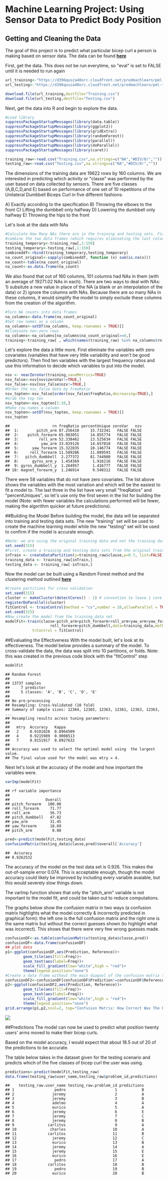 # Machine Learning Project: Using Sensor Data to Predict Body Position

## Getting and Cleaning the Data
The goal of this project is to predict what particular bicep curl a person is making based on sensor data. The data can be found __[here](http://groupware.les.inf.puc-rio.br/har)__

First, get the data. This does not be run everytime, so "eval" is set to FALSE until it is needed to run again


```r
url_training<-"https://d396qusza40orc.cloudfront.net/predmachlearn/pml-training.csv"
url_testing<-"https://d396qusza40orc.cloudfront.net/predmachlearn/pml-testing.csv"

download.file(url_training,destfile="Training.csv")
download.file(url_testing,destfile="Testing.csv")
```

Next, get the data into R and begin to explore the data. 


```r
#Load library
suppressPackageStartupMessages(library(data.table))
suppressPackageStartupMessages(library(ggplot2))
suppressPackageStartupMessages(library(gridExtra))
suppressPackageStartupMessages(library(randomForest))
suppressPackageStartupMessages(library(parallel))
suppressPackageStartupMessages(library(doParallel))
suppressPackageStartupMessages(library(caret))

training_raw<-read.csv("Training.csv",na.strings=c("NA","#DIV/0!",""))
testing_raw<-read.csv("Testing.csv",na.strings=c("NA","#DIV/0!",""))
```

The dimensions of the training data are 19622 rows by 160 columns. We are interested in predicting which activity or "classe" was performed by the user based on data collected by sensors. There are five classes (A,B,C,D,and E) based on performance of one set of 10 repetitions of the Unilateral Dumbbell Biceps Curl in five different fashions:

A) Exactly according to the specification
B) Throwing the elbows to the front
C) Lifting the dumbbell only halfway
D) Lowering the dumbbell only halfway
E) Throwing the hips to the front

Let's look at the data with NAs


```r
#Calculate How Many NAs there are in the training and testing sets. First 
#combine the two data frames (which requires eliminating the last column)
training_temporary<-training_raw[,1:159]
testing_temporary<-testing_raw[,1:159]
combineddf<-rbind(training_temporary,testing_temporary)
na_count_original<-sapply(combineddf, function (x) sum(is.na(x)))
na_count<-table(na_count_original)
na_count<-as.data.frame(na_count)
```

We also found that out of 160 columns, 
101 columns had NAs in them (with an average of 19271.02 NAs in each). There are two ways to deal with NAs: 1) subsitute a new value in place of the NA (a blank or an interpolation of the data) or 2) ignore the columns with NAs. Because there are so many NAs in these columns, it would simplify the model to simply exclude these columns from the creation of the algorithm. 


```r
#Turn NA counts into data frames
na_columns<-data.frame(na_count_original)
#Set row names as a column
na_columns<-setDT(na_columns, keep.rownames = TRUE)[]
#Eliminate non-zero rows
na_columns<-na_columns[na_columns$na_count_original==0,]
training<-training_raw[ , which(names(training_raw) %in% na_columns$rn)]
```

Let's explore the data a little more. First eliminate the variables with zero covariates (variables that have very little variability and won't be good predictors). Then find ten variables with the largest frequency ratios and use this information to decide which variables to put into the model.


```r
nsv <- nearZeroVar(training,saveMetrics=TRUE)
nsv_false<-nsv[nsv$zeroVar!=TRUE,]
nsv_false<-nsv[nsv_false$nzv!=TRUE,]
#Order the nsv_false data by frewRatio
nsv_topten<-nsv_false[order(nsv_false$freqRatio,decreasing=TRUE),]
#Grab the top ten
nsv_topten<-nsv_topten[1:10,]
#Make row names a column
nsv_topten<-setDT(nsv_topten, keep.rownames = TRUE)[]
nsv_topten
```

```
##                   rn freqRatio percentUnique zeroVar   nzv
##  1:        pitch_arm 87.256410     15.732341   FALSE FALSE
##  2:    pitch_forearm 65.983051     14.855774   FALSE FALSE
##  3:         roll_arm 52.338462     13.525634   FALSE FALSE
##  4:          yaw_arm 33.029126     14.657018   FALSE FALSE
##  5:      yaw_forearm 15.322835     10.146774   FALSE FALSE
##  6:     roll_forearm 11.589286     11.089593   FALSE FALSE
##  7:   pitch_dumbbell  2.277372     81.744980   FALSE FALSE
##  8:      gyros_arm_y  1.454369      1.916216   FALSE FALSE
##  9: gyros_dumbbell_y  1.264957      1.416777   FALSE FALSE
## 10: magnet_forearm_y  1.246914      9.540312   FALSE FALSE
```

There were 58 variables that do not have zero covariates. The list above shows the variables with the most variation and which will be the easiest to fit a model to. The last three in the list have very small "freqRatios" and "percentUniques", so let's use only the first seven in the list for building the model (Note: with fewer variables the calculations performed will be fewer, making the algorithm quicker at future predictions).

##Building the Model
Before building the model, the data will be separated into training and testing data sets. The new "training" set will be used to create the machine learning model while the new "testing" set will be used to confirm if the model is accurate enough. 


```r
#Note: we are using the original training data and not the training data with nas removed
set.seed(315)
#First, create a training and testing data sets from the original training set
inTrain <- createDataPartition(y=training_raw$classe,p=0.7, list=FALSE)
training_data <- training_raw[inTrain,]
testing_data <- training_raw[-inTrain,]
```

Now the model can be built using a Random Forest method and the clustering method outlined __[here](https://github.com/lgreski/datasciencectacontent/blob/master/markdown/pml-randomForestPerformance.md)__


```r
#Create partitions for cross validation
set.seed(315)
cluster <- makeCluster(detectCores() - 1) # convention to leave 1 core for OS
registerDoParallel(cluster)
fitControl <- trainControl(method = "cv",number = 10,allowParallel = TRUE)
set.seed(315)
#Now create the model from the training_data set
modelFit<-train(classe~pitch_arm+pitch_forearm+roll_arm+yaw_arm+yaw_forearm+
                    roll_forearm+pitch_dumbbell,data=training_data,method="rf",
            trControl = fitControl)
```

##Evaluating the Effectiveness
With the model built, let's look at its effectiveness. The model below provides a summary of the model. To cross-validate the data, the data was split into 10 partitions, or folds. Note: this was created in the previous code block with the "fitControl" step


```r
modelFit
```

```
## Random Forest 
## 
## 13737 samples
##     7 predictor
##     5 classes: 'A', 'B', 'C', 'D', 'E' 
## 
## No pre-processing
## Resampling: Cross-Validated (10 fold) 
## Summary of sample sizes: 12364, 12365, 12363, 12361, 12363, 12363, ... 
## Resampling results across tuning parameters:
## 
##   mtry  Accuracy   Kappa    
##   2     0.9181028  0.8964509
##   4     0.9215989  0.9008513
##   7     0.9151917  0.8927632
## 
## Accuracy was used to select the optimal model using  the largest value.
## The final value used for the model was mtry = 4.
```


Next let's look at the accuracy of the model and how important the variables were. 



```r
varImp(modelFit)
```

```
## rf variable importance
## 
##                Overall
## pitch_forearm   100.00
## roll_forearm     71.77
## roll_arm         56.73
## pitch_dumbbell   47.82
## yaw_arm          31.45
## yaw_forearm      18.69
## pitch_arm         0.00
```

```r
pred<-predict(modelFit,testing_data)
confusionMatrix(testing_data$classe,pred)$overall['Accuracy']
```

```
##  Accuracy 
## 0.9262532
```

The accuracy of the model on the test data set is 
0.926. This makes the out-of-sample error 0.074. This is acceptable enough, though the model accuracy could likely be improved by including every variable avaiable, but this would severely slow things down. 

The varImp function shows that only the "pitch_arm" variable is not important to the model fit, and could be taken out to reduce computations.

The graphs below show the confusion matrix in two ways (a confusion matrix highlights what the model correctly & incorrectly predicted in graphical form): the left one is the full confusion matrix and the right one is the same matrix but without the correct guesses shown (to highlight what was incorrect). This shows that there were very few wrong guesses made.


```r
confusionDF<-as.table(confusionMatrix(testing_data$classe,pred))
confusionDF<-data.frame(confusionDF)
## plot data
p1<-ggplot(confusionDF,aes(Prediction, Reference))+
        geom_tile(aes(fill=Freq))+
        geom_text(aes(label=Freq))+
        scale_fill_gradient(low="white",high = "red")+
        theme(legend.position="none")
#Create a data frame without the main diagnol of the confusion matrix to give a better glimpse at the errors
confusionDF2<-confusionDF[confusionDF$Prediction!=confusionDF$Reference,]
p2<-ggplot(confusionDF2,aes(Prediction, Reference))+
        geom_tile(aes(fill=Freq))+
        geom_text(aes(label=Freq))+
        scale_fill_gradient(low="white",high = "red")+
        theme(legend.position="none")
grid.arrange(p1,p2,ncol=2, top="Confusion Matrix: How Correct Was The Prediction?")        
```

![](Machine_Learning_Project_files/figure-html/unnamed-chunk-10-1.png)<!-- -->

##Predictions
The model can now be used to predict what position twenty users' arms moved to make their bicep curls. 

Based on the model accuracy, I would expect that about 18.5 out of 20 of the predictions to be accurate.

The table below takes in the dataset given for the testing scenario and predicts which of the five classes of bicep curl the user was using. 


```r
predictions<-predict(modelFit,testing_raw)
data.frame(testing_raw$user_name,testing_raw$problem_id,predictions)
```

```
##    testing_raw.user_name testing_raw.problem_id predictions
## 1                  pedro                      1           B
## 2                 jeremy                      2           A
## 3                 jeremy                      3           B
## 4                 adelmo                      4           A
## 5                 eurico                      5           A
## 6                 jeremy                      6           E
## 7                 jeremy                      7           C
## 8                 jeremy                      8           B
## 9               carlitos                      9           A
## 10               charles                     10           A
## 11              carlitos                     11           B
## 12                jeremy                     12           C
## 13                eurico                     13           B
## 14                jeremy                     14           A
## 15                jeremy                     15           E
## 16                eurico                     16           E
## 17                 pedro                     17           A
## 18              carlitos                     18           B
## 19                 pedro                     19           B
## 20                eurico                     20           B
```





                
                
